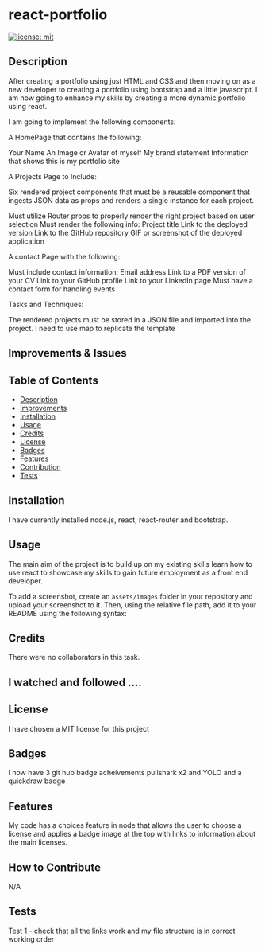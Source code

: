 # react-portfolio

[![license: mit](https://img.shields.io/badge/MIT-License__for__MIT-yellowgreen)](https://opensource.org/license/mit/)

## Description
<a id="description"></a>

After creating a portfolio using just HTML and CSS and then moving on as a new developer to creating a portfolio using bootstrap and a little javascript. I am now going to enhance my skills by creating a more dynamic portfolio using react.

I am going to implement the following components:

A HomePage that contains the following:

Your Name
An Image or Avatar of myself
My brand statement
Information that shows this is my portfolio site

A Projects Page to Include:

Six rendered project components that must be a reusable component that ingests JSON data as props and renders a single instance for each project.

Must utilize Router props to properly render the right project based on user selection
Must render the following info:
Project title
Link to the deployed version
Link to the GitHub repository
GIF or screenshot of the deployed application

A contact Page with the following:

Must include contact information:
Email address
Link to a PDF version of your CV
Link to your GitHub profile
Link to your LinkedIn page
Must have a contact form for handling events


Tasks and Techniques:

The rendered projects must be stored in a JSON file and imported into the project.
I need to use map to replicate the template



## Improvements & Issues
<a id="improvements"></a>



## Table of Contents

- [Description](#description)
- [Improvements](#improvements)
- [Installation](#installation)
- [Usage](#usage)
- [Credits](#credits)
- [License](#license)
- [Badges](#badges)
- [Features](#features)
- [Contribution](#how-to-contribute)
- [Tests](#tests)

## Installation
<a id="installation"></a>

I have currently installed node.js, react, react-router and bootstrap.

## Usage
<a id="usage"></a>

The main aim of the project is to build up on my existing skills learn how to use react to showcase my skills to gain future employment as a front end developer.



To add a screenshot, create an `assets/images` folder in your repository and upload your screenshot to it. Then, using the relative file path, add it to your README using the following syntax:





## Credits
<a id="credits"></a>

There were no collaborators in this task.

I watched and followed ....
--------------------------------------------



## License
<a id="license"></a>

I have chosen a MIT license for this project


## Badges
<a id="badges"></a>

I now have 3 git hub badge acheivements pullshark x2 and YOLO and a quickdraw badge

## Features
<a id="features"></a>

My code has a choices feature in node that allows the user to choose a license and applies a badge image at the top with links to information about the main licenses.

## How to Contribute
<a id="contribution"></a>

N/A

## Tests
<a id="tests"></a>

Test 1 - check that all the links work and my file structure is in correct working order
